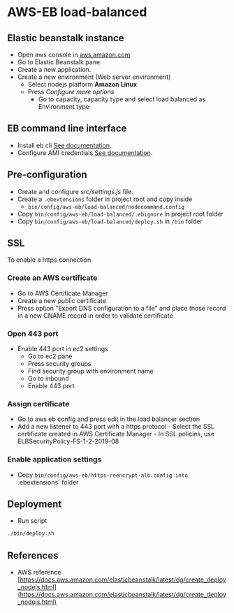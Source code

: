 # AWS-EB load-balanced

## Elastic beanstalk instance

-   Open aws console in [aws.amazon.com](https://aws.amazon.com)
-   Go to Elastic Beanstalk pane.
-   Create a new application.
-   Create a new environment (Web server environment)
    -   Select nodejs platform **Amazon Linux**
    -   Press *Configure more options* 
        -   Go to capacity, capacity type and select load balanced as Environment type
        
## EB command line interface

-   Install eb cli [See documentation](https://docs.aws.amazon.com/es_es/elasticbeanstalk/latest/dg/eb-cli3-install.html).
-   Configure AMI credentials [See documentation](https://docs.aws.amazon.com/es_es/general/latest/gr/managing-aws-access-keys.html).

## Pre-configuration

-   Create and configure *src/settings.js* file.
-   Create a `.ebextensions` folder in project root and copy inside
    -   `bin/config/aws-eb/load-balanced/nodecommand.config`
-   Copy `bin/config/aws-eb/load-balanced/.ebignore` in project root folder
-   Copy `bin/config/aws-eb/load-balanced/deploy.sh` in `/bin` folder

## SSL

To enable a https connection

### Create an AWS certificate

-   Go to AWS Certificate Manager
-   Create a new public certificate
-   Press option "Export DNS configuration to a file" and place those record in a new CNAME record in order to validate certificate

### Open 443 port 

-   Enable 443 port in ec2 settings
    -   Go to ec2 pane 
    -   Press security groups
    -   Find security group with environment name
    -   Go to inbound
    -   Enable 443 port

### Assign certificate

-    Go to aws eb config and press edit in the load balancer section
-    Add a new listener to 443 port with a https protocol 
    -   Select the SSL certificate created in AWS Certificate Manager
    -   In SSL policies, use ELBSecurityPolicy-FS-1-2-2019-08

### Enable application settings

-    Copy `bin/config/aws-eb/https-reencrypt-alb.config into `.ebextensions` folder

## Deployment

-   Run script
```bash
./bin/deploy.sh
```

## References
-   AWS reference [https://docs.aws.amazon.com/elasticbeanstalk/latest/dg/create_deploy_nodejs.html](https://docs.aws.amazon.com/elasticbeanstalk/latest/dg/create_deploy_nodejs.html)